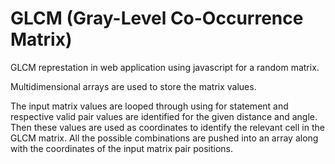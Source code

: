 # GLCM (Gray-Level Co-Occurrence Matrix)
GLCM represtation in web application using javascript for a random matrix.

Multidimensional arrays are used to store the matrix values. 

The input matrix values are looped through using for statement and respective valid pair
values are identified for the given distance and angle. Then these values are used as coordinates to identify the
relevant cell in the GLCM matrix. All the possible combinations are pushed into an array along with the coordinates
of the input matrix pair positions.
